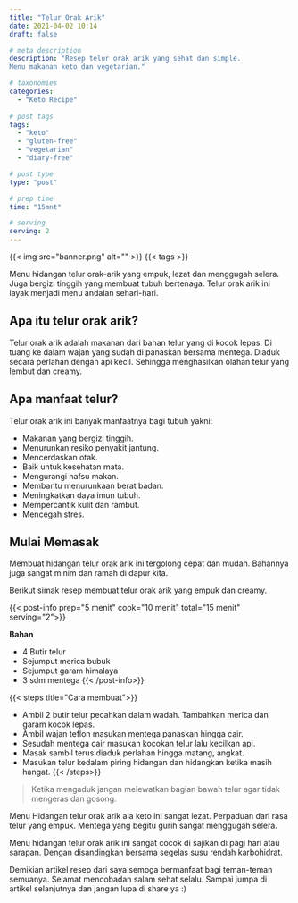 ```yaml
---
title: "Telur Orak Arik"
date: 2021-04-02 10:14
draft: false

# meta description
description: "Resep telur orak arik yang sehat dan simple. 
Menu makanan keto dan vegetarian."

# taxonomies
categories:
  - "Keto Recipe"
  
# post tags
tags:
  - "keto"
  - "gluten-free"
  - "vegetarian"
  - "diary-free"

# post type
type: "post"

# prep time
time: "15mnt"

# serving
serving: 2
---
```


{{< img src="banner.png" alt="" >}}
{{< tags >}}

Menu hidangan telur orak-arik yang empuk, lezat dan menggugah selera. Juga bergizi tinggih yang membuat tubuh bertenaga. Telur orak arik ini layak menjadi menu andalan sehari-hari.

## Apa itu telur orak arik?

Telur orak arik adalah makanan dari bahan telur yang di kocok lepas. Di tuang ke dalam wajan yang sudah di panaskan bersama mentega. Diaduk secara perlahan dengan api kecil. Sehingga menghasilkan olahan telur yang lembut dan creamy.

## Apa manfaat telur?

Telur orak arik ini banyak manfaatnya bagi tubuh yakni:
- Makanan yang bergizi tinggih.
- Menurunkan resiko penyakit jantung.
- Mencerdaskan otak.
- Baik untuk kesehatan mata.
- Mengurangi nafsu makan.
- Membantu menurunkaan berat badan.
- Meningkatkan daya imun tubuh.
- Mempercantik kulit dan rambut.
- Mencegah stres.

## Mulai Memasak

Membuat hidangan telur orak arik ini tergolong cepat dan mudah. Bahannya juga sangat minim dan ramah di dapur kita.

Berikut simak resep membuat telur orak arik yang empuk dan creamy.

{{< post-info prep="5 menit" cook="10 menit" total="15 menit" serving="2">}}

__Bahan__

- 4 Butir telur
- Sejumput merica bubuk
- Sejumput garam himalaya
- 3 sdm mentega
{{< /post-info>}}

{{< steps title="Cara membuat">}}
- Ambil 2 butir telur pecahkan dalam wadah. Tambahkan merica dan garam kocok lepas.
- Ambil wajan teflon masukan mentega panaskan hingga cair.
- Sesudah mentega cair masukan kocokan telur lalu kecilkan api.
- Masak sambil terus diaduk perlahan hingga matang, angkat.
- Masukan telur kedalam piring hidangan dan hidangkan ketika masih hangat.
{{< /steps>}}

>Ketika mengaduk jangan melewatkan bagian bawah telur agar tidak mengeras dan gosong.

Menu Hidangan telur orak arik ala keto ini sangat lezat. Perpaduan dari rasa telur yang empuk. Mentega yang begitu gurih sangat menggugah selera. 

Menu hidangan telur orak arik ini sangat cocok di sajikan di pagi hari atau sarapan. Dengan disandingkan bersama segelas susu rendah karbohidrat.

Demikian artikel resep dari saya semoga bermanfaat bagi teman-teman semuanya. Selamat mencobadan salam sehat selalu. Sampai jumpa di artikel selanjutnya dan jangan lupa di share ya :)